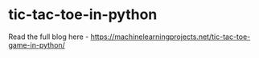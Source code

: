 # tic-tac-toe-in-python

Read the full blog here - https://machinelearningprojects.net/tic-tac-toe-game-in-python/
